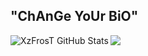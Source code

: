  ## "ChAnGe YoUr BiO"
  
 <img align="left" alt="XzFrosT GitHub Stats" src="https://github-readme-stats.codestackr.vercel.app/api?username=XzFrosT&show_icons=true&hide_border=true&theme=tokyonight"/>
<img src="https://github-readme-stats.vercel.app/api/top-langs/?username=Kultz-hub&show_icons=true&hide_border=true&theme=tokyonight" />
